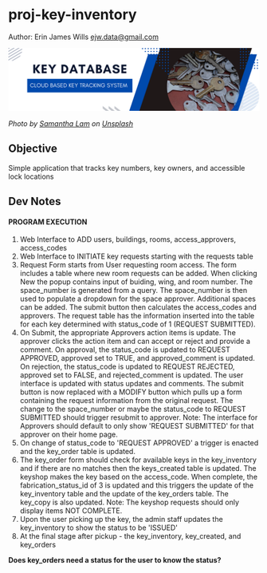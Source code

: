 # proj-key-inventory

Author: Erin James Wills [ejw.data@gmail.com](ejw.data@gmail.com)

![Key Database Banner](./images/key-database.png)

<cite>Photo by <a href="https://unsplash.com/@contradirony?utm_content=creditCopyText&utm_medium=referral&utm_source=unsplash">Samantha Lam</a> on <a href="https://unsplash.com/photos/silver-and-gold-round-coins-zFy6fOPZEu0?utm_content=creditCopyText&utm_medium=referral&utm_source=unsplash">Unsplash</a></cite>  

## Objective
Simple application that tracks key numbers, key owners, and accessible lock locations


## Dev Notes  

#### PROGRAM EXECUTION
1.  Web Interface to ADD users, buildings, rooms, access_approvers, access_codes
2.  Web Interface to INITIATE key requests starting with the requests table
3.  Request Form starts from User requesting room access.  The form includes 
	a table where new room requests can be added.  When clicking New the popup
	contains input of buiding, wing, and room number.  The space_number is 
	generated from a query.  The space_number is then used to populate a dropdown
	for the space approver.   Additional spaces can be added.
	The submit button then calculates the access_codes and approvers.  The request 
	table has the information inserted into the table for each key determined with
	status_code of 1 (REQUEST SUBMITTED).  
4.  On Submit, the appropriate Approvers action items is update.  The approver clicks
	the action item and can accept or reject and provide a comment. On approval, the
	status_code is updated to REQUEST APPROVED, approved set to TRUE, and 
	approved_comment is updated.  On rejection, the status_code is updated to REQUEST
	REJECTED, approved set to FALSE, and rejected_comment is updated.  The user 
	interface is updated with status updates and comments.  The submit button is now
	replaced with a MODIFY button which pulls up a form containing the request information 
	from the original request.  The change to the space_number or maybe the status_code to
	REQUEST SUBMITTED should trigger resubmit to approver. 
	Note:  The interface for Approvers should default to only show 'REQUEST SUBMITTED' for
	that approver on their home page.  
5.  On change of status_code to 'REQUEST APPROVED' a trigger is enacted and the key_order
	table is updated.
6.  The key_order form should check for available keys in the key_inventory and if there
	are no matches then the keys_created table is updated.  The keyshop makes the key
	based on the access_code.  When complete, the fabrication_status_id of 3 is updated
	and this triggers the update of the key_inventory table and the update of the key_orders
	table.  The key_copy is also updated.
	Note:  The keyshop requests should only display items NOT COMPLETE.
7.  Upon the user picking up the key, the admin staff updates the key_inventory to show 
	the status to be 'ISSUED'
8.  At the final stage after pickup - the key_inventory, key_created, and key_orders

**Does key_orders need a status for the user to know the status?**
